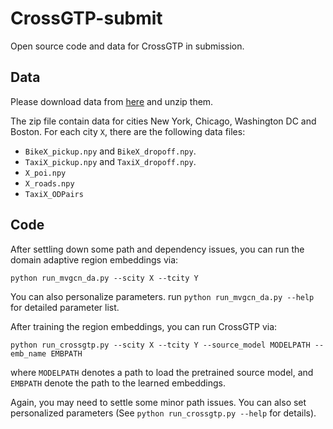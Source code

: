 # CrossGTP-submit
Open source code and data for CrossGTP in submission. 

## Data
Please download data from [here](https://drive.google.com/file/d/1knOIvI6BUpp-A2AZQY-8xh07qTf7t5tC/view?usp=sharing) and unzip them. 

The zip file contain data for cities New York, Chicago, Washington DC and Boston. For each city `X`, there are the following data files:
- `BikeX_pickup.npy` and `BikeX_dropoff.npy`. 
- `TaxiX_pickup.npy` and `TaxiX_dropoff.npy`. 
- `X_poi.npy`
- `X_roads.npy`
- `TaxiX_ODPairs`

## Code

After settling down some path and dependency issues, you can run the domain adaptive region embeddings via: 

`python run_mvgcn_da.py --scity X --tcity Y`

You can also personalize parameters. run `python run_mvgcn_da.py --help` for detailed parameter list.

After training the region embeddings, you can run CrossGTP via: 

`python run_crossgtp.py --scity X --tcity Y --source_model MODELPATH --emb_name EMBPATH`

where `MODELPATH` denotes a path to load the pretrained source model, and `EMBPATH` denote the path to the learned embeddings.

Again, you may need to settle some minor path issues. You can also set personalized parameters (See `python run_crossgtp.py --help` for details). 
